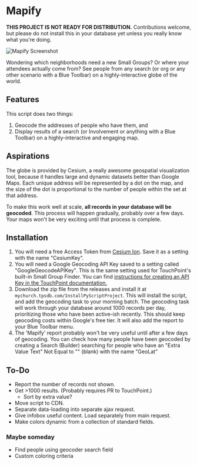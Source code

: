 # Mapify

**THIS PROJECT IS NOT READY FOR DISTRIBUTION.** Contributions welcome, but please do not install this in your 
database yet unless you really know what you're doing. 

![Mapify Screenshot](https://github.com/TenthPres/TouchPointScripts/blob/master/.documentation/MapifyScreenshot.png?raw=true)

Wondering which neighborhoods need a new Small Groups?  Or where your attendees actually come from?  See 
people from any search (or org or any other scenario with a Blue Toolbar) on a highly-interactive globe of the 
world.

## Features

This script does two things:
1. Geocode the addresses of people who have them, and
1. Display results of a search (or Involvement or anything with a Blue Toolbar) on a highly-interactive and engaging 
   map.

## Aspirations



The globe is provided by Cesium, a really awesome geospatial visualization tool, because it handles large and 
dynamic datasets better than Google Maps.  Each unique address will be represented by a dot on the map, and the
size of the dot is proportional to the number of people within the set at that address. 

To make this work well at scale, **all records in your database will be geocoded**.  This process will happen
gradually, probably over a few days.  Your maps won't be very exciting until that process is complete. 

## Installation
1.  You will need a free Access Token from [Cesium Ion](https://cesium.com/ion/tokens).  Save it as a setting with 
    the name "CesiumKey".  
1.  You will need a Google Geocoding API Key saved to a setting called "GoogleGeocodeAPIKey".  This is the same setting 
    used for TouchPoint's built-in Small Group Finder.  You can find [instructions for creating an API Key in the 
    TouchPoint documentation.](https://docs.touchpointsoftware.com/Organizations/SmallGroupFinderMap.html)
1.  Download the zip file from the releases and install it at `mychurch.tpsdb.com/InstallPyScriptProject`.  This will 
    install the script, and add the geocoding task to your morning batch.  The geocoding task will work through your 
    database around 1000 records per day, prioritizing those who have been active-ish recently.  This should keep
    geocoding costs within Google's free tier.  It will also add the report to your Blue Toolbar menu. 
1.  The 'Mapify' report probably won't be very useful until after a few days of geocoding.  You can check how many 
    people have been geocoded by creating a Search (Builder) searching for people who have an "Extra Value Text" Not 
    Equal to "" (blank) with the name "GeoLat"


## To-Do
- Report the number of records not shown.
- Get >1000 results.  (Probably requires PR to TouchPoint.) 
    - Sort by extra value?
- Move script to CDN. 
- Separate data-loading into separate ajax request.
- Give infobox useful content.  Load separately from main request. 
- Make colors dynamic from a collection of standard fields.


### Maybe someday
- Find people using geocoder search field
- Custom coloring criteria
